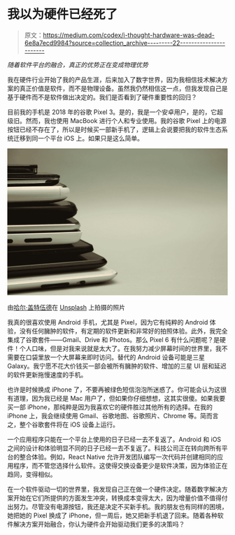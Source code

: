 # 我以为硬件已经死了

> 原文：<https://medium.com/codex/i-thought-hardware-was-dead-6e8a7ecd9984?source=collection_archive---------22----------------------->

*随着软件平台的融合，真正的优势正在变成物理优势*

我在硬件行业开始了我的产品生涯，后来加入了数字世界，因为我相信技术解决方案的真正价值是软件，而不是物理设备。虽然我仍然相信这一点，但我发现自己是基于硬件而不是软件做出决定的。我们是否看到了硬件重要性的回归？

目前我的手机是 2018 年的谷歌 Pixel 3。是的，我是一个安卓用户，是的，它超级旧。然而，我也使用 MacBook 进行个人和专业使用。我的谷歌 Pixel 上的电源按钮已经不存在了，所以是时候买一部新手机了，逻辑上会说要把我的软件生态系统迁移到同一个平台 iOS 上。如果只是这么简单。

![](img/d9f896078eefad66015badc434312b26.png)

由[哈尔·盖特伍德](https://unsplash.com/@halacious?utm_source=medium&utm_medium=referral)在 [Unsplash](https://unsplash.com?utm_source=medium&utm_medium=referral) 上拍摄的照片

我真的很喜欢使用 Android 手机，尤其是 Pixel，因为它有纯粹的 Android 体验，没有任何臃肿的软件，有定期的软件更新和非常好的拍照体验。此外，我完全集成了谷歌套件——Gmail、Drive 和 Photos。那么 Pixel 6 有什么问题呢？是硬件！个人口味，但是对我来说就是太大了。在我努力减少屏幕时间的世界里，我不需要在口袋里放一个大屏幕来即时访问。替代的 Android 设备可能是三星 Galaxy。我宁愿不花大价钱买一部会被所有臃肿的软件、增加的三星 UI 层和延迟的软件更新拖慢速度的手机。

也许是时候换成 iPhone 了，不要再被绿色短信泡泡所迷惑了。你可能会认为这很有道理，因为我已经是 Mac 用户了，但如果你仔细想想，这其实很傻。如果我要买一部 iPhone，那纯粹是因为我喜欢它的硬件胜过其他所有的选择。在我的 iPhone 上，我会继续使用 Gmail、谷歌地图、谷歌照片、Chrome 等。简而言之，整个谷歌套件将在 iOS 设备上运行。

一个应用程序只能在一个平台上使用的日子已经一去不复返了。Android 和 iOS 之间的设计和体验明显不同的日子已经一去不复返了。科技公司正在转向跨所有平台的整合体验。例如，React Native 允许开发团队编写一次代码并创建相同的应用程序，而不管您选择什么软件。这使得交换设备更少是软件决策，因为体验正在趋同，变得相似。

在一个软件驱动一切的世界里，我发现自己正在做一个硬件决定。随着数字解决方案开始在它们所提供的方面发生冲突，转换成本变得太大，因为增量价值不值得付出努力。尽管没有电源按钮，我还是决定不买新手机。我的朋友也有同样的困境，她把她的 Pixel 换成了 iPhone，但一周后，她又把新手机退了回来。随着各种软件解决方案开始融合，你认为硬件会开始驱动我们更多的决策吗？